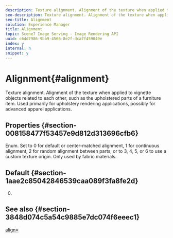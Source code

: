 ```yaml
---
description: Texture alignment. Alignment of the texture when applied to vignette objects related to each other, such as the upholstered parts of a furniture item. Used primarily for upholstery rendering applications, possibly for advanced apparel applications.
seo-description: Texture alignment. Alignment of the texture when applied to vignette objects related to each other, such as the upholstered parts of a furniture item. Used primarily for upholstery rendering applications, possibly for advanced apparel applications.
seo-title: Alignment
solution: Experience Manager
title: Alignment
topic: Scene7 Image Serving - Image Rendering API
uuid: c64d7986-9bb9-4566-8e2f-dca7f459049e
index: y
internal: n
snippet: y
---
```


# Alignment{#alignment}

Texture alignment. Alignment of the texture when applied to vignette objects related to each other, such as the upholstered parts of a furniture item. Used primarily for upholstery rendering applications, possibly for advanced apparel applications.

## Properties {#section-008158477f53457e9d812d313696cfb6}

Enum. Set to 0 for default or center-matched alignment, 1 for continuous alignment, 2 for random alignment between parts, or to 3, 4, 5, or 6 to use a custom texture origin. Only used by fabric materials.

## Default {#section-1aae2c85042846539caa089f3fa8fe2d}

0.

## See also {#section-3848d074c5a54c9885e7dc074f6eeec1}

[align=](../../../../../ir-api/http-protocol/image-rendering-api-ref/c-ir-http-protocol-ref/c-ir-http-protocol-command-reference/r-ir-align.md#reference-4d63baa522ce42f9b15167ba34c5c6a7) 
